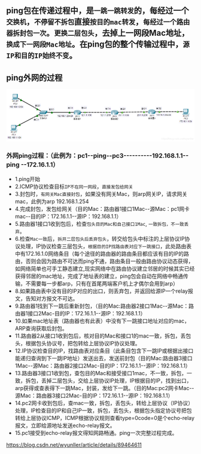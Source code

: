 ## ping包在传递过程中，是`一跳一跳转发`的，每经过一个`交换机`，`不停留不拆包`直接`按目的mac转发`，`每经过一个路由器拆封包一次`。`更换二层包头`，去掉上一网段Mac地址，`换成下一网段Mac地址`。在ping包的整个传输过程中，`源IP和目的IP始终不变`。

## ping外网的过程  
![](img/%E4%BC%81%E4%B8%9A%E5%BE%AE%E4%BF%A1%E6%88%AA%E5%9B%BE_20240816183147.png)
### 外网ping过程：（此例为：pc1--ping--pc3----------192.168.1.1--ping --172.16.1.1）
- 1.ping开始
- 2.ICMP协议检查目标`IP不在同一网段`，`直接发包给网关`
- 3.封包时，`有网关Mac直接封包`，如果没有网关Mac，则arp网关IP，请求网关mac，此例为arp 192.168.1.254
- 4.完成封包，发包给网关（目的Mac：路由器1接口1Mac--源Mac：pc1网卡mac--目的IP：172.16.1.1--源IP：192.168.1.1）
- 5.路由器1接口1收到包后，检查`包头目的Mac和自己接口1Mac`, `一致拆包，不一致丢弃`。
- 6.检查`Mac一致`后，`拆开二层包头后丢弃包头`，转交给包头中标注的上层协议IP协议处理，IP协议检查三层包头，`根据目的IP找路由表对应下一跳接口`，此处路由表中有172.16.1.0网络条目（每个途径的路由器的路由条目都应该有目的IP的路由，否则会因为路由不可达而ping不通，路由条目一般由路由协议动态获得，如网络简单也可手工静态建立,现实网络中在路由协议建立邻居的时候其实已经获得邻居的mac地址，完成了地址表的建立，ping包会自动在网络中畅通传输，不需要每一步都arp，只有在首尾两端客户机上才偶尔会用到arp）
- 8.如果路由表中没有目的IP对应的出口，则丢弃包，并返回给源IP一个relay报文，告知对方报文不可达。
- 9.路由器1找到下一跳后重新封包，（目的Mac:路由器2接口1Mac--源Mac：路由器1接口2Mac-目的IP：172.16.1.1--源IP：192.168.1.1）
- 10.如果mac地址表（路由器也有此表）中没有下一跳接口地址对应的mac，ARP查询获取后封包。
- 11.路由器2从接口1收到包后，核对目的Mac和接口1的mac一致，拆包，丢包头，根据包头协议号，把包转给上层协议IP协议处理。
- 12.IP协议检查目的IP，找路由表对应条目（此条目包含下一跳IP或根据出接口能递归查询到下一跳IP地址）发送出去，发送前封包（目的Mac:路由器3接口1Mac--源Mac：路由器2接口2Mac-目的IP：172.16.1.1--源IP：192.168.1.1）
- 13.路由器3接口1收到包，查包目的Mac和接受接口1mac，不一致，拆包，一致，拆包，丢掉二层包头，交给上层协议IP处理，IP根据目的IP，找到出口，arp获得或查表得下一跳Mac，封装，发给下一跳。（目的Mac:pc2网卡Mac--源Mac：路由器3接口2Mac-目的IP：172.16.1.1--源IP：192.168.1.1）
- 14.pc2网卡收到包后，查mac一致，拆包，丢包头，转给上层协议（IP协议）处理，IP检查目的IP和自己IP一致，拆包，丢包头，根据包头指定协议号把包转给上层协议ICMP，ICMP根据协议规则查看type=0code=0是个echo-relay报文，立即给源地址发送echo-relay报文。
- 15.pc1接受到echo-relay报文得知网路畅通。ping一次完整过程完成。


https://blog.csdn.net/wyunller/article/details/89464611
